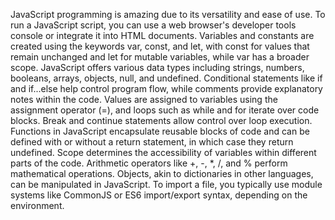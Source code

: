 JavaScript programming is amazing due to its versatility and ease of use. To run a JavaScript script, you can use a web browser's developer tools console or integrate it into HTML documents. Variables and constants are created using the keywords var, const, and let, with const for values that remain unchanged and let for mutable variables, while var has a broader scope. JavaScript offers various data types including strings, numbers, booleans, arrays, objects, null, and undefined. Conditional statements like if and if...else help control program flow, while comments provide explanatory notes within the code. Values are assigned to variables using the assignment operator (=), and loops such as while and for iterate over code blocks. Break and continue statements allow control over loop execution. Functions in JavaScript encapsulate reusable blocks of code and can be defined with or without a return statement, in which case they return undefined. Scope determines the accessibility of variables within different parts of the code. Arithmetic operators like +, -, *, /, and % perform mathematical operations. Objects, akin to dictionaries in other languages, can be manipulated in JavaScript. To import a file, you typically use module systems like CommonJS or ES6 import/export syntax, depending on the environment.
